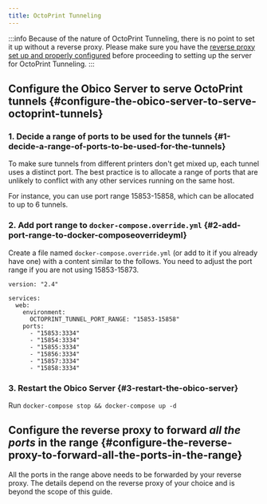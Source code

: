 ```yaml
---
title: OctoPrint Tunneling
---
```


:::info
Because of the nature of OctoPrint Tunneling, there is no point to set it up without a reverse proxy. Please make sure you have the [reverse proxy set up and properly configured](./advanced/reverse-proxy.md) before proceeding to setting up the server for OctoPrint Tunneling.
:::

## Configure the Obico Server to serve OctoPrint tunnels {#configure-the-obico-server-to-serve-octoprint-tunnels}

### 1. Decide a range of ports to be used for the tunnels {#1-decide-a-range-of-ports-to-be-used-for-the-tunnels}

To make sure tunnels from different printers don't get mixed up, each tunnel uses a distinct port. The best practice is to allocate a range of ports that are unlikely to conflict with any other services running on the same host.

For instance, you can use port range 15853-15858, which can be allocated to up to 6 tunnels.

### 2. Add port range to `docker-compose.override.yml` {#2-add-port-range-to-docker-composeoverrideyml}

Create a file named `docker-compose.override.yml` (or add to it if you already have one) with a content similar to the follows. You need to adjust the port range if you are not using 15853-15873.

```
version: "2.4"

services:
  web:
    environment:
      OCTOPRINT_TUNNEL_PORT_RANGE: "15853-15858"
    ports:
      - "15853:3334"
      - "15854:3334"
      - "15855:3334"
      - "15856:3334"
      - "15857:3334"
      - "15858:3334"
```

### 3. Restart the Obico Server {#3-restart-the-obico-server}

Run `docker-compose stop && docker-compose up -d`

## Configure the reverse proxy to forward *all the ports* in the range {#configure-the-reverse-proxy-to-forward-all-the-ports-in-the-range}

All the ports in the range above needs to be forwarded by your reverse proxy. The details depend on the reverse proxy of your choice and is beyond the scope of this guide.